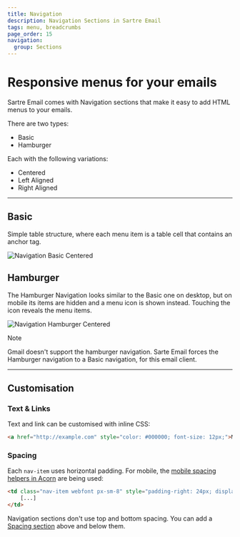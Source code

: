 ```yaml
---
title: Navigation
description: Navigation Sections in Sartre Email
tags: menu, breadcrumbs
page_order: 15
navigation:
  group: Sections
---
```


# Responsive menus for your emails

Sartre Email comes with Navigation sections that make it easy to add HTML menus to your emails.

There are two types:

- Basic
- Hamburger

Each with the following variations:

- Centered
- Left Aligned
- Right Aligned

---

## Basic

Simple table structure, where each menu item is a table cell that contains an anchor tag.

![Navigation Basic Centered](/img/email/sartre/sections/navigation-centered.png)

## Hamburger

The Hamburger Navigation looks similar to the Basic one on desktop, but on mobile its items are hidden and a menu icon is shown instead. Touching the icon reveals the menu items.

![Navigation Hamburger Centered](/img/email/sartre/sections/thumbs/nav-hamburger-center.gif)

<div class="bg-blue-lightest border-l-4 border-blue p-4 mb-4" role="alert">
  <p class="font-sans font-bold m-0 text-md text-blue-dark">Note</p>
  <p class="m-0 text-md text-blue-dark">Gmail doesn't support the hamburger navigation. Sarte Email forces the Hamburger navigation to a Basic navigation, for this email client.</p>
</div>

---

## Customisation

### Text & Links

Text and link can be customised with inline CSS:

```html
<a href="http://example.com" style="color: #000000; font-size: 12px;">Menu item</a>
```

### Spacing

Each `nav-item` uses horizontal padding. For mobile, the [mobile spacing helpers in Acorn](https://docs.thememountain.com/acorn/utilities/spacing) are being used:

```html
<td class="nav-item webfont px-sm-8" style="padding-right: 24px; display: inline-block;">
    [...]
</td>
```

Navigation sections don't use top and bottom spacing. You can add a [Spacing section](../spacing) above and below them.


